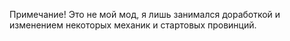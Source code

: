 Примечание! Это не мой мод, я лишь занимался доработкой и изменением некоторых механик и стартовых провинций. 
